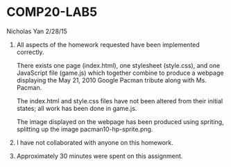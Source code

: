 # COMP20-LAB5

Nicholas Yan
2/28/15

1.	All aspects of the homework requested have been implemented correctly.

	There exists one page (index.html), one stylesheet (style.css), and one JavaScript file (game.js) which together
	combine to produce a webpage displaying the May 21, 2010 Google Pacman tribute along with Ms. Pacman.

	The index.html and style.css files have not been altered from their initial states; all work has been done in game.js.

	The image displayed on the webpage has been produced using spriting, splitting up the image pacman10-hp-sprite.png.

2. 	I have not collaborated with anyone on this homework.

3. 	Approximately 30 minutes were spent on this assignment.
